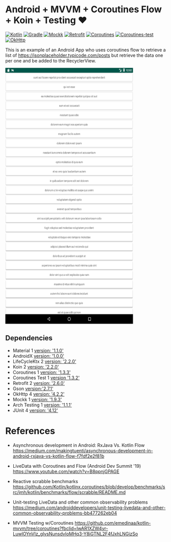 # Android + MVVM + Coroutines Flow + Koin + Testing :heart:
[![Kotlin](https://img.shields.io/badge/kotlin-1.3.61-blue.svg)](http://kotlinlang.org) [![Gradle](https://img.shields.io/badge/gradle-3.5.0-%2366DCB8.svg)](https://developer.android.com/studio/releases/gradle-plugin) [![Mockk](https://img.shields.io/badge/mockk-1.9.3-orange.svg)](https://mockk.io) [![Retrofit](https://img.shields.io/badge/retrofit-2.7.1-brightgreen)](https://square.github.io/retrofit/) [![Coroutines](https://img.shields.io/badge/coroutines-1.3.3-blueviolet)](https://kotlinlang.org/docs/reference/coroutines-overview.html) [![Coroutines-test](https://img.shields.io/badge/coroutines--test-1.3.0-yellow)](https://github.com/Kotlin/kotlinx.coroutines/tree/master/kotlinx-coroutines-test) [![OkHttp](https://img.shields.io/badge/okhttp-4.2.2-lightgrey)](https://square.github.io/okhttp/)

This is an example of an Android App who uses coroutines flow to retrieve a list of https://jsonplaceholder.typicode.com/posts but retrieve the data one per one and be added to the RecyclerView.

<img src="img/1.png" width="400" height="800" />

## Dependencies

- Material 1 [version: '1.1.0'](https://developer.android.com/guide/topics/ui/look-and-feel)
- AndroidX [version: '1.0.0'](https://mvnrepository.com/artifact/androidx)
- LifeCycleKtx 2 [version: '2.2.0'](https://developer.android.com/kotlin/ktx)
- Koin 2 [version: '2.2.0'](https://insert-koin.io)
- Coroutines 1 [version: '1.3.3'](https://kotlinlang.org/docs/reference/coroutines-overview.html)
- Coroutines Test 1 [version '1.3.2'](https://github.com/Kotlin/kotlinx.coroutines/tree/master/kotlinx-coroutines-test)
- Retrofit 2 [version: '2.6.0'](https://square.github.io/retrofit/)
- Gson [version:'2.7.1'](https://github.com/google/gson)
- OkHttp 4 [version: '4.2.2'](https://square.github.io/okhttp/)
- Mockk 1 [version: '1.9.3'](https://github.com/mockk/mockk)
- Arch Testing 1 [version: '1.1.1'](https://mvnrepository.com/artifact/android.arch.core/core-testing?repo=google)
- JUnit 4 [version: '4.12'](https://junit.org/junit4/)


# References


- Asynchronous development in Android: RxJava Vs. Kotlin Flow https://medium.com/makingtuenti/asynchronous-development-in-android-rxjava-vs-kotlin-flow-f7fdf2e2f81b

- LiveData with Coroutines and Flow (Android Dev Summit '19) https://www.youtube.com/watch?v=B8ppnjGPAGE

- Reactive scrabble benchmarks https://github.com/Kotlin/kotlinx.coroutines/blob/develop/benchmarks/src/jmh/kotlin/benchmarks/flow/scrabble/README.md

- Unit-testing LiveData and other common observability problems https://medium.com/androiddevelopers/unit-testing-livedata-and-other-common-observability-problems-bb477262eb04

- MVVM Testing w/Coroutines https://github.com/emedinaa/kotlin-mvvm/tree/coroutines?fbclid=IwAR1XZW4yr-LuwlOYnVIz_glvsNunsdvloMHq3-Y8iGTNL2F4fJxhLNGizSo
